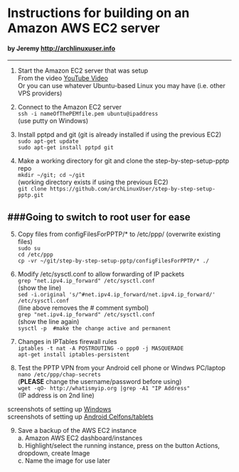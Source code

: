 # Instructions for building on an Amazon AWS EC2 server  
####    by Jeremy   http://archlinuxuser.info  
-------------------  
  
1. Start the Amazon EC2 server that was setup  
From the video [YouTube Video](https://www.youtube.com/watch?v=1hYPnUI9--c)  
Or you can use whatever Ubuntu-based Linux you may have (i.e. other VPS providers)  
 
2. Connect to the Amazon EC2 server  
`ssh -i nameOfThePEMfile.pem ubuntu@ipaddress`  
(use putty on Windows)  

3. Install pptpd and git (git is already installed if using the previous EC2)
`sudo apt-get update`  
`sudo apt-get install pptpd git`  

4. Make a working directory for git and clone the step-by-step-setup-pptp repo  
`mkdir ~/git; cd ~/git`  
(working directory exists if using the previous EC2)  
`git clone https://github.com/archLinuxUser/step-by-step-setup-pptp.git`  

###Going to switch to root user for ease
------------------- 

5. Copy files from configFilesForPPTP/*  to  /etc/ppp/  (overwrite existing files)  
`sudo su`  
`cd /etc/ppp`  
`cp -vr ~/git/step-by-step-setup-pptp/configFilesForPPTP/* ./`  

6. Modify /etc/sysctl.conf to allow forwarding of IP packets  
`grep "net.ipv4.ip_forward" /etc/sysctl.conf`  
(show the line)  
`sed -i.original 's/^#net.ipv4.ip_forward/net.ipv4.ip_forward/' /etc/sysctl.conf`  
(line above removes the # comment symbol)  
`grep "net.ipv4.ip_forward" /etc/sysctl.conf`  
(show the line again)  
`sysctl -p  #make the change active and permanent`  

7. Changes in IPTables firewall rules  
`iptables -t nat -A POSTROUTING -o ppp0 -j MASQUERADE`  
`apt-get install iptables-persistent`  

8. Test the PPTP VPN from your Android cell phone or Windws PC/laptop  
`nano /etc/ppp/chap-secrets`  
(**PLEASE** change the username/password before using)  
`wget -qO- http://whatismyip.org |grep -A1 "IP Address"`  
(IP address is on 2nd line)  

screenshots of setting up [Windows](../screenshots/Windows/)  
screenshots of setting up [Android Celfons/tablets](../screenshots/Android/)  

9. Save a backup of the AWS EC2 instance  
a. Amazon AWS EC2 dashboard/instances  
b. Highlight/select the running instance, press on the button Actions, dropdown, create Image  
c. Name the image for use later
